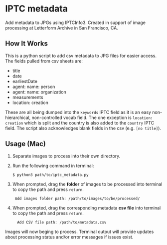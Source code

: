 # IPTC metadata
Add metadata to JPGs using IPTCInfo3. Created in support of image processing at Letterform Archive in San Francisco, CA. 

## How It Works
This is a python script to add csv metadata to JPG files for easier access. The fields pulled from csv sheets are:

- title
- date
- earliestDate
- agent: name: person
- agent: name: organization
- measurements
- location: creation

These are all being dumped into the `keywords` IPTC field as it is an easy non-hierarchical, non-controlled vocab field. The one exception is `location: creation` which is split and the country is also added to the `country` IPTC field. The script also acknowledges blank fields in the csv (e.g. `[no title]`).

## Usage (Mac) 
1. Separate images to process into their own directory.
2. Run the following command in terminal:

       $ python3 path/to/iptc_metadata.py

3. When prompted, drag the **folder** of images to be processed into terminal to copy the path and press `return`.

        Add images folder path: /path/to/images/to/be/processed/

4. When prompted, drag the corresponding metadata **csv file** into terminal to copy the path and press `return`.

         Add CSV file path: /path/to/metadata.csv

Images will now beging to process. Terminal output will provide updates about processing status and/or error messages if issues exist. 
